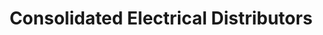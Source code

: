 ---
title: "Consolidated Electrical Distributors"
url: /scottsdale/consolidated-electrical-distributors/
shop: electrical
---